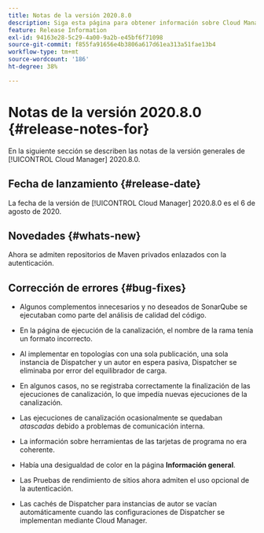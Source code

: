 ```yaml
---
title: Notas de la versión 2020.8.0
description: Siga esta página para obtener información sobre Cloud Manager 2020.8.0
feature: Release Information
exl-id: 94163e28-5c29-4a00-9a2b-e45bf6f71098
source-git-commit: f855fa91656e4b3806a617d61ea313a51fae13b4
workflow-type: tm+mt
source-wordcount: '186'
ht-degree: 38%

---
```


# Notas de la versión 2020.8.0 {#release-notes-for}

En la siguiente sección se describen las notas de la versión generales de [!UICONTROL Cloud Manager] 2020.8.0.

## Fecha de lanzamiento {#release-date}

La fecha de la versión de [!UICONTROL Cloud Manager] 2020.8.0 es el 6 de agosto de 2020.

## Novedades {#whats-new}

Ahora se admiten repositorios de Maven privados enlazados con la autenticación.

## Corrección de errores {#bug-fixes}

* Algunos complementos innecesarios y no deseados de SonarQube se ejecutaban como parte del análisis de calidad del código.

* En la página de ejecución de la canalización, el nombre de la rama tenía un formato incorrecto.

* Al implementar en topologías con una sola publicación, una sola instancia de Dispatcher y un autor en espera pasiva, Dispatcher se eliminaba por error del equilibrador de carga.

* En algunos casos, no se registraba correctamente la finalización de las ejecuciones de canalización, lo que impedía nuevas ejecuciones de la canalización.

* Las ejecuciones de canalización ocasionalmente se quedaban *atascadas* debido a problemas de comunicación interna.

* La información sobre herramientas de las tarjetas de programa no era coherente.

* Había una desigualdad de color en la página **Información general**.

* Las Pruebas de rendimiento de sitios ahora admiten el uso opcional de la autenticación.

* Las cachés de Dispatcher para instancias de autor se vacían automáticamente cuando las configuraciones de Dispatcher se implementan mediante Cloud Manager.
